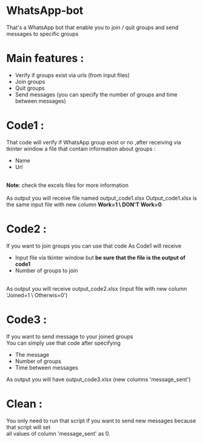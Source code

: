 # WhatsApp-bot
That's a WhatsApp bot that enable you to join / quit groups and send messages to specific groups  

# Main features : 
- Verify if groups exist via urls (from input files)
- Join groups 
- Quit groups
- Send messages (you can specify the number of groups and time between messages)


# Code1 : 
That code will verify if WhatsApp group exist or no ,after receiving via tkinter window a file that contain information about groups :
- Name
- Url 
<br>
<b>Note</b>: check the excels files for more information
<br><br>
As output you will receive file named output_code1.xlsx  
Output_code1.xlsx is the same input file with new column <b>Work=1 \ DON'T Work=0</b> 

# Code2 : 
If you want to join groups you can use that code
As Code1 will receive 
- Input file via tkinter window but <b>be sure that the file is the output of code1</b> 
- Number of groups to join
<br>
As output you will receive output_code2.xlsx (input file with new column 'Joined=1 \ Otherwis=0')

# Code3 :

If you want to send message to your joined groups<br>
You can simply use that code after specifying 
- The message 
- Number of groups
- Time between messages

As output you will have output_code3.xlsx (new columns 'message_sent')
<br>
# Clean : 
You only need to run that script if you want to send new messages because that script will set <br>
all values of column 'message_sent' as 0.



